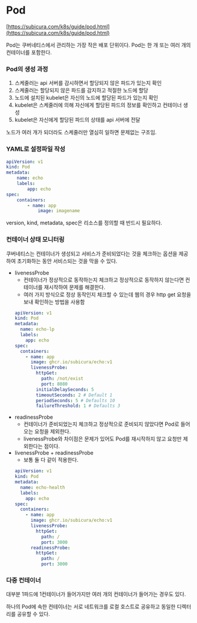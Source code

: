# Pod

[https://subicura.com/k8s/guide/pod.html](https://subicura.com/k8s/guide/pod.html)

Pod는 쿠버네티스에서 관리하는 가장 작은 배포 단위이다. Pod는 한 개 또는 여러 개의 컨테이너를 포함한다.

### Pod의 생성 과정

1. 스케줄러는 api 서버를 감시하면서 할당되지 않은 파드가 있는지 확인
2. 스케줄러는 할당되지 않은 파드를 감지하고 적절한 노드에 할당
3. 노드에 설치된 kubelet은 자신의 노드에 할당된 파드가 있는지 확인
4. kubelet은 스케줄러에 의해 자신에게 할당된 파드의 정보를 확인하고 컨테이너 생성
5. kubelet은 자신에게 할당된 파드의 상태를 api 서버에 전달

노드가 여러 개가 되더라도 스케줄러만 열심히 일하면 문제없는 구조임.

### YAML로 설정파일 작성

```yaml
apiVersion: v1
kind: Pod
metadata:
	name: echo
	labels:
		app: echo
spec:
	containers:
		- name: app
			image: imagename
```

version, kind, metadata, spec은 리소스를 정의할 때 반드시 필요하다.

### 컨테이너 상태 모니터링

쿠버네티스는 컨테이너가 생성되고 서비스가 준비되었다는 것을 체크하는 옵션을 제공하여 초기화하는 동안 서비스되는 것을 막을 수 있다.

- livenessProbe
  - 컨테이너가 정상적으로 동작하는지 체크하고 정상적으로 동작하지 않는다면 컨테이너를 재시작하여 문제를 해결한다.
  - 여러 가지 방식으로 정상 동작인지 체크할 수 있는데 웹의 경우 http get 요청을 보내 확인하는 방법을 사용함
  ```yaml
  apiVersion: v1
  kind: Pod
  metadata:
    name: echo-lp
    labels:
      app: echo
  spec:
    containers:
      - name: app
        image: ghcr.io/subicura/echo:v1
        livenessProbe:
          httpGet:
            path: /not/exist
            port: 8080
          initialDelaySeconds: 5
          timeoutSeconds: 2 # Default 1
          periodSeconds: 5 # Defaults 10
          failureThreshold: 1 # Defaults 3
  ```
- readinessProbe
  - 컨테이너가 준비되었는지 체크하고 정상적으로 준비되지 않았다면 Pod로 들어오는 요청을 제외한다.
  - livenessProbe와 차이점은 문제가 있어도 Pod를 재시작하지 않고 요청만 제외한다는 점이다.
- livenessProbe + readinessProbe
  - 보통 둘 다 같이 적용한다.
  ```yaml
  apiVersion: v1
  kind: Pod
  metadata:
    name: echo-health
    labels:
      app: echo
  spec:
    containers:
      - name: app
        image: ghcr.io/subicura/echo:v1
        livenessProbe:
          httpGet:
            path: /
            port: 3000
        readinessProbe:
          httpGet:
            path: /
            port: 3000
  ```

### 다중 컨테이너

대부분 1파드에 1컨테이너가 들어가지만 여러 개의 컨테이너가 들어가는 경우도 있다.

하나의 Pod에 속한 컨테이너는 서로 네트워크를 로컬 호스트로 공유하고 동일한 디렉터리를 공유할 수 있다.
